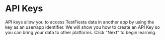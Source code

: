 # API Keys

API keys allow you to access TestFiesta data in another app by using the key as an user/app identifier. We will show you how to create an API Key so you can bring your data to other platforms. Click "Next" to begin learning.&#x20;
